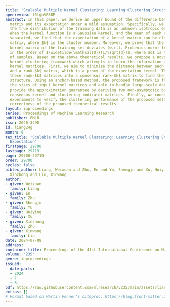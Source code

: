 ```yaml
---
title: 'Scalable Multiple Kernel Clustering: Learning Clustering Structure from Expectation'
openreview: l5lgbVR6BP
abstract: In this paper, we derive an upper bound of the difference between a kernel
  matrix and its expectation under a mild assumption. Specifically, we assume that
  the true distribution of the training data is an unknown isotropic Gaussian distribution.
  When the kernel function is a Gaussian kernel, and the mean of each cluster is sufficiently
  separated, we find that the expectation of a kernel matrix can be close to a rank-$k$
  matrix, where $k$ is the cluster number. Moreover, we prove that the normalized
  kernel matrix of the training set deviates (w.r.t. Frobenius norm) from its expectation
  in the order of $\widetilde{\mathcal{O}}(1/\sqrt{d})$, where $d$ is the dimension
  of samples. Based on the above theoretical results, we propose a novel multiple
  kernel clustering framework which attempts to learn the information of the expectation
  kernel matrices. First, we aim to minimize the distance between each base kernel
  and a rank-$k$ matrix, which is a proxy of the expectation kernel. Then, we fuse
  these rank-$k$ matrices into a consensus rank-$k$ matrix to find the clustering
  structure. Using an anchor-based method, the proposed framework is flexible with
  the sizes of input kernel matrices and able to handle large-scale datasets. We also
  provide the approximation guarantee by deriving two non-asymptotic bounds for the
  consensus kernel and clustering indicator matrices. Finally, we conduct extensive
  experiments to verify the clustering performance of the proposed method and the
  correctness of the proposed theoretical results.
layout: inproceedings
series: Proceedings of Machine Learning Research
publisher: PMLR
issn: 2640-3498
id: liang24g
month: 0
tex_title: 'Scalable Multiple Kernel Clustering: Learning Clustering Structure from
  Expectation'
firstpage: 29700
lastpage: 29719
page: 29700-29719
order: 29700
cycles: false
bibtex_author: Liang, Weixuan and Zhu, En and Yu, Shengju and Xu, Huiying and Zhu,
  Xinzhong and Liu, Xinwang
author:
- given: Weixuan
  family: Liang
- given: En
  family: Zhu
- given: Shengju
  family: Yu
- given: Huiying
  family: Xu
- given: Xinzhong
  family: Zhu
- given: Xinwang
  family: Liu
date: 2024-07-08
address:
container-title: Proceedings of the 41st International Conference on Machine Learning
volume: '235'
genre: inproceedings
issued:
  date-parts:
  - 2024
  - 7
  - 8
pdf: https://raw.githubusercontent.com/mlresearch/v235/main/assets/liang24g/liang24g.pdf
extras: []
# Format based on Martin Fenner's citeproc: https://blog.front-matter.io/posts/citeproc-yaml-for-bibliographies/
---
```

